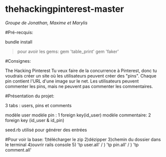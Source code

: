 # thehackingpinterest-master

_Groupe de Jonathan, Maxime et Marylis_

#Pré-recquis:

bundle install
> pour avoir les gems:
gem 'table_print'
gem 'faker'


#Consignes:

The Hacking Pinterest
Tu veux faire de la concurrence à Pinterest, donc tu voudrais créer un site où les utilisateurs peuvent créer des "pins". Chaque pin contient l'URL d'une image sur le net. Les utilisateurs peuvent commenter les pins, mais ne peuvent pas commenter les commentaires.


#Présentation du projet:

3 tabs : users, pins et comments

modèle user
modèle pin : 1 foreign key(id_user)
modèle commentaire: 2 foreign key (id_user & id_pin)

seed.rb utilisé pour générer des entrées


#Pour voir la base:
1)télécharger le zip
2)dézipper
3)chemin du dossier dans le terminal
4)ouvrir rails console
5) 'tp user.all' / ) 'tp pin.all' / ) 'tp comment.all' 
